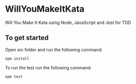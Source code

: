 # WillYouMakeItKata

Will You Make It Kata using Node, JavaScript and Jest for TDD

## To get started

Open src folder and run the following command:

```
npm install
````

To run the test run the following command:

````
npm test
````

